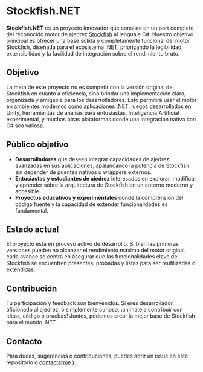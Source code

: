 # Stockfish.NET

**Stockfish.NET** es un proyecto innovador que consiste en un port completo del reconocido motor de ajedrez [Stockfish](https://stockfishchess.org/) al lenguaje C#. Nuestro objetivo principal es ofrecer una base sólida y completamente funcional del motor Stockfish, diseñada para el ecosistema .NET, priorizando la legibilidad, extensibilidad y la facilidad de integración sobre el rendimiento bruto.

## Objetivo

La meta de este proyecto no es competir con la versión original de Stockfish en cuanto a eficiencia, sino brindar una implementación clara, organizada y amigable para los desarrolladores. Esto permitirá usar el motor en ambientes modernos como aplicaciones .NET, juegos desarrollados en Unity, herramientas de análisis para entusiastas, Inteligencia Artificial experimental, y muchas otras plataformas donde una integración nativa con C# sea valiosa.

## Público objetivo

- **Desarrolladores** que deseen integrar capacidades de ajedrez avanzadas en sus aplicaciones, apalancando la potencia de Stockfish sin depender de puentes nativos o wrappers externos.
- **Entusiastas y estudiantes de ajedrez** interesados en explorar, modificar y aprender sobre la arquitectura de Stockfish en un entorno moderno y accesible.
- **Proyectos educativos y experimentales** donde la comprensión del código fuente y la capacidad de extender funcionalidades es fundamental.

## Estado actual

El proyecto está en proceso activo de desarrollo. Si bien las primeras versiones pueden no alcanzar el rendimiento máximo del motor original, cada avance se centra en asegurar que las funcionalidades clave de Stockfish se encuentren presentes, probadas y listas para ser reutilizadas o extendidas.

## Contribución

Tu participación y feedback son bienvenidos. Si eres desarrollador, aficionado al ajedrez, o simplemente curioso, ¡anímate a contribuir con ideas, código o pruebas! Juntos, podemos crear la mejor base de Stockfish para el mundo .NET.

## Contacto

Para dudas, sugerencias o contribuciones, puedes abrir un issue en este repositorio o [contactarme](mailto:mauricio.cortes.1979@outlook.com)
).

